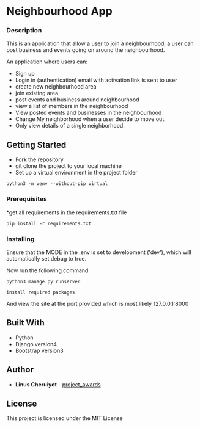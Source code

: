# Neighbourhood App

### Description
This is an application that allow a user to join a neighbourhood, a user can post business and events going on around the neighbourhood.


An application where users can:
*   Sign up
*   Login in (authentication) email with activation link is sent to user
*   create new neighbourhood area
*   join existing area
*   post events and business around neighbourhood
*   view a list of members in the neighbourhood
*   View posted events and businesses in the neighbourhood
*   Change My neighborhood when a user decide to move out.
*   Only view details of a single neighborhood.

## Getting Started

*   Fork the repository
*   git clone the project to your local machine
*   Set up a virtual environment in the project folder
```
python3 -m venv --without-pip virtual
```

### Prerequisites

*get all requirements in the requirements.txt file

```
pip install -r requirements.txt
```

### Installing

Ensure that the MODE in the .env is set to development ('dev'), which will automatically set debug to true.

Now run the following command

```
python3 manage.py runserver
```
```
install required packages
```

And view the site at the port provided which is most likely 127.0.0.1:8000



## Built With

* Python 
* Django version4
* Bootstrap version3


## Author

* **Linus Cheruiyot**  - [project_awards](https://github.com/Lenus254/project_awards)


## License

This project is licensed under the MIT License 


